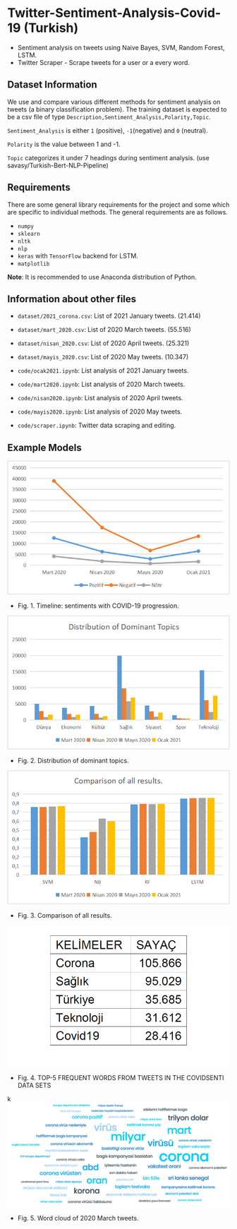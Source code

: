 # Twitter-Sentiment-Analysis-Covid-19 (Turkish)
* Sentiment analysis on tweets using Naive Bayes, SVM, Random Forest, LSTM. 
* Twitter Scraper - Scrape tweets for a user or a every word.

## Dataset Information

We use and compare various different methods for sentiment analysis on tweets (a binary classification problem). The training dataset is expected to be a csv file of type `Description,Sentiment_Analysis,Polarity,Topic`.

`Sentiment_Analysis` is either `1` (positive), `-1`(negative) and `0` (neutral). 

`Polarity` is the value between 1 and -1.

`Topic` categorizes it under 7 headings during sentiment analysis. (use savasy/Turkish-Bert-NLP-Pipeline)

## Requirements

There are some general library requirements for the project and some which are specific to individual methods. The general requirements are as follows.  
* `numpy`
* `sklearn`
* `nltk`
* `nlp`
* `keras` with `TensorFlow` backend for LSTM.
* `matplotlib` 

**Note**: It is recommended to use Anaconda distribution of Python.

## Information about other files

* `dataset/2021_corona.csv`: List of 2021 January tweets. (21.414)
* `dataset/mart_2020.csv`: List of 2020 March tweets. (55.516)
* `dataset/nisan_2020.csv`: List of 2020 April tweets. (25.321)
* `dataset/mayis_2020.csv`: List of 2020 May tweets. (10.347)

* `code/ocak2021.ipynb`: List analysis of 2021 January tweets. 
* `code/mart2020.ipynb`: List analysis of 2020 March tweets. 
* `code/nisan2020.ipynb`: List analysis of 2020 April tweets. 
* `code/mayis2020.ipynb`: List analysis of 2020 May tweets. 

* `code/scraper.ipynb`: Twitter data scraping and editing. 

## Example Models

![banner resmi](https://github.com/EfecanDemir/Twitter-Sentiment-Analysis-Covid-19/blob/main/pic/sent1.png)
* Fig. 1. Timeline: sentiments with COVID-19 progression.

![banner resmi](https://github.com/EfecanDemir/Twitter-Sentiment-Analysis-Covid-19/blob/main/pic/sent2.png)
* Fig. 2. Distribution of dominant topics.

![banner resmi](https://github.com/EfecanDemir/Twitter-Sentiment-Analysis-Covid-19/blob/main/pic/sent3.png)
* Fig. 3.  Comparison of all results.

![banner resmi](https://github.com/EfecanDemir/Twitter-Sentiment-Analysis-Covid-19/blob/main/pic/sent4.png)
* Fig. 4.  TOP-5 FREQUENT WORDS FROM TWEETS IN THE COVIDSENTI DATA SETS

k
![banner resmi](https://github.com/EfecanDemir/Twitter-Sentiment-Analysis-Covid-19/blob/main/pic/mart2020.JPG)
* Fig. 5.  Word cloud of  2020 March tweets.

